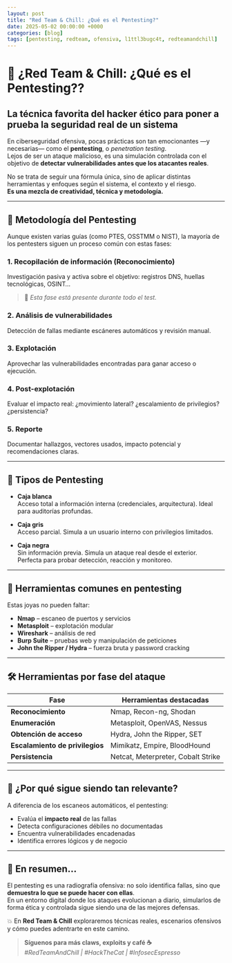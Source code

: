 ```yaml
---
layout: post
title: "Red Team & Chill: ¿Qué es el Pentesting?"
date: 2025-05-02 00:00:00 +0000
categories: [blog]
tags: [pentesting, redteam, ofensiva, l1ttl3bugc4t, redteamandchill]
---
```


# 🧨 ¿Red Team & Chill: ¿Qué es el Pentesting??  
## La técnica favorita del hacker ético para poner a prueba la seguridad real de un sistema

En ciberseguridad ofensiva, pocas prácticas son tan emocionantes —y necesarias— como el **pentesting**, o *penetration testing*.  
Lejos de ser un ataque malicioso, es una simulación controlada con el objetivo de **detectar vulnerabilidades antes que los atacantes reales**.

No se trata de seguir una fórmula única, sino de aplicar distintas herramientas y enfoques según el sistema, el contexto y el riesgo.  
**Es una mezcla de creatividad, técnica y metodología.**

---

## 🧭 Metodología del Pentesting

Aunque existen varias guías (como PTES, OSSTMM o NIST), la mayoría de los pentesters siguen un proceso común con estas fases:

### 1. Recopilación de información (Reconocimiento)  
Investigación pasiva y activa sobre el objetivo: registros DNS, huellas tecnológicas, OSINT…  
> 🧠 *Esta fase está presente durante todo el test.*

### 2. Análisis de vulnerabilidades  
Detección de fallas mediante escáneres automáticos y revisión manual.

### 3. Explotación  
Aprovechar las vulnerabilidades encontradas para ganar acceso o ejecución.

### 4. Post-explotación  
Evaluar el impacto real: ¿movimiento lateral? ¿escalamiento de privilegios? ¿persistencia?

### 5. Reporte  
Documentar hallazgos, vectores usados, impacto potencial y recomendaciones claras.

---

## 🧪 Tipos de Pentesting

- **Caja blanca**  
  Acceso total a información interna (credenciales, arquitectura). Ideal para auditorías profundas.

- **Caja gris**  
  Acceso parcial. Simula a un usuario interno con privilegios limitados.

- **Caja negra**  
  Sin información previa. Simula un ataque real desde el exterior.  
  Perfecta para probar detección, reacción y monitoreo.

---

## 🧰 Herramientas comunes en pentesting

Estas joyas no pueden faltar:

- **Nmap** – escaneo de puertos y servicios  
- **Metasploit** – explotación modular  
- **Wireshark** – análisis de red  
- **Burp Suite** – pruebas web y manipulación de peticiones  
- **John the Ripper / Hydra** – fuerza bruta y password cracking

---

## 🛠️ Herramientas por fase del ataque

| Fase                        | Herramientas destacadas                           |
|-----------------------------|---------------------------------------------------|
| **Reconocimiento**             | Nmap, Recon-ng, Shodan                           |
| **Enumeración**                | Metasploit, OpenVAS, Nessus                      |
| **Obtención de acceso**        | Hydra, John the Ripper, SET                      |
| **Escalamiento de privilegios**    | Mimikatz, Empire, BloodHound              |
| **Persistencia**               | Netcat, Meterpreter, Cobalt Strike               |

---

## 🚨 ¿Por qué sigue siendo tan relevante?

A diferencia de los escaneos automáticos, el pentesting:

- Evalúa el **impacto real** de las fallas  
- Detecta configuraciones débiles no documentadas  
- Encuentra vulnerabilidades encadenadas  
- Identifica errores lógicos y de negocio

---

## 🐾 En resumen…

El pentesting es una radiografía ofensiva: no solo identifica fallas, sino que **demuestra lo que se puede hacer con ellas**.  
En un entorno digital donde los ataques evolucionan a diario, simularlos de forma ética y controlada sigue siendo una de las mejores defensas.

💥 En **Red Team & Chill** exploraremos técnicas reales, escenarios ofensivos y cómo puedes adentrarte en este camino.

> **Síguenos para más claws, exploits y café ☕**  
> *#RedTeamAndChill | #HackTheCat | #InfosecEspresso*
